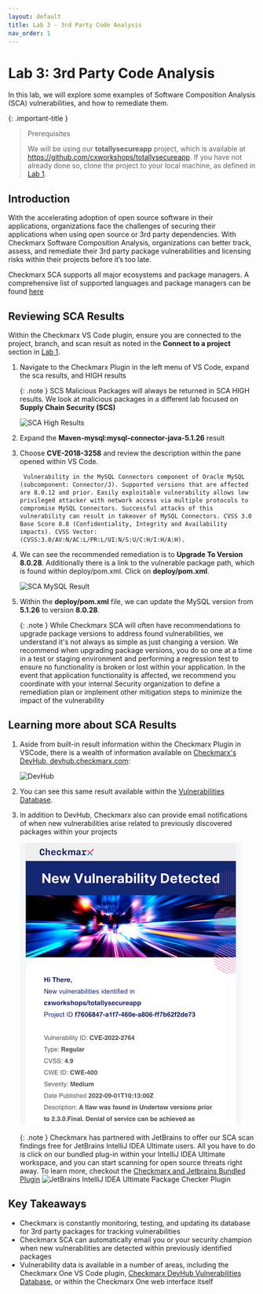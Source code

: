 ```yaml
---
layout: default
title: Lab 3 - 3rd Party Code Analysis
nav_order: 1
---
```


# Lab 3: 3rd Party Code Analysis
In this lab, we will explore some examples of Software Composition Analysis (SCA) vulnerabilities, and how to remediate them. 

{: .important-title }
> Prerequisites
>
> We will be using our __totallysecureapp__ project, which is available at https://github.com/cxworkshops/totallysecureapp. If you have not already done so, clone the project to your local machine, as defined in [Lab 1](../lab1_setup/).

## Introduction

With the accelerating adoption of open source software in their applications, organizations face the challenges of securing their applications when using open source or 3rd party dependencies.  With Checkmarx Software Composition Analysis, organizations can better track, assess, and remediate their 3rd party package vulnerabilities and licensing risks within their projects before it’s too late.

Checkmarx SCA supports all major ecosystems and package managers.  A comprehensive list of supported languages and package managers can be found [here](https://checkmarx.com/resource/documents/en/34965-117822-supported-languages-and-package-managers.html)  


## Reviewing SCA Results

Within the Checkmarx VS Code plugin, ensure you are connected to the project, branch, and scan result as noted in the __Connect to a project__ section in [Lab 1](../lab1_setup/).

1. Navigate to the Checkmarx Plugin in the left menu of VS Code, expand the sca results, and HIGH results

    {: .note }
    SCS Malicious Packages will always be returned in SCA HIGH results. We look at malicious packages in a different lab focused on __Supply Chain Security (SCS)__

    ![SCA High Results](./assets/images/sca_high_results.png "SCA High Results")

2. Expand the __Maven-mysql:mysql-connector-java-5.1.26__ result

3. Choose __CVE-2018-3258__ and review the description within the pane opened within VS Code.

        Vulnerability in the MySQL Connectors component of Oracle MySQL (subcomponent: Connector/J). Supported versions that are affected are 8.0.12 and prior. Easily exploitable vulnerability allows low privileged attacker with network access via multiple protocols to compromise MySQL Connectors. Successful attacks of this vulnerability can result in takeover of MySQL Connectors. CVSS 3.0 Base Score 8.8 (Confidentiality, Integrity and Availability impacts). CVSS Vector: (CVSS:3.0/AV:N/AC:L/PR:L/UI:N/S:U/C:H/I:H/A:H).

4. We can see the recommended remediation is to __Upgrade To Version 8.0.28__. Additionally there is a link to the vulnerable package path, which is found within deploy/pom.xml.  Click on __deploy/pom.xml__.

    ![SCA MySQL Result](./assets/images/sca_mysql_result.png "SCA MySQL Result")

5.  Within the __deploy/pom.xml__ file, we can update the MySQL version from __5.1.26__ to version __8.0.28__.

    {: .note }
    While Checkmarx SCA will often have recommendations to upgrade package versions to address found vulnerabilities, we understand it's not always as simple as just changing a version.  We recommend when upgrading package versions, you do so one at a time in a test or staging environment and performing a regression test to ensure no functionality is broken or lost within your application.  In the event that application functionality is affected, we recommend you coordinate with your internal Security organization to define a remediation plan or implement other mitigation steps to minimize the impact of the vulnerability

## Learning more about SCA Results

1. Aside from built-in result information within the Checkmarx Plugin in VSCode, there is a wealth of information available on [Checkmarx's DevHub, devhub.checkmarx.com](https://devhub.checkmarx.com):

    ![DevHub](./assets/images/devhub.png "DevHub")

2. You can see this same result available within the [Vulnerabilities Database](https://devhub.checkmarx.com/cve-details/CVE-2018-3258/).

3. In addition to DevHub, Checkmarx also can provide email notifications of when new vulnerabilities arise related to previously discovered packages within your projects

    ![SCA Email](./assets/images/sca_email.png "SCA Email")

    {: .note }
    Checkmarx has partnered with JetBrains to offer our SCA scan findings free for JetBrains IntelliJ IDEA Ultimate users.  All you have to do is click on our bundled plug-in within your IntelliJ IDEA Ultimate workspace, and you can start scanning for open source threats right away. To learn more, checkout the [Checkmarx and Jetbrains Bundled Plugin](https://checkmarx.com/why-checkmarx/checkmarx-and-jetbrains/)
        ![JetBrains IntelliJ IDEA Ultimate Package Checker Plugin](./assets/images/JetBrains_plugin.png "JetBrains IntelliJ IDEA Ultimate Plugin")


## Key Takeaways


- Checkmarx is constantly monitoring, testing, and updating its database for 3rd party packages for tracking vulnerabilities
- Checkmarx SCA can automatically email you or your security champion when new vulnerabilities are detected within previously identified packages
- Vulnerability data is available in a number of areas, including the Checkmarx One VS Code plugin, [Checkmarx DevHub Vulnerabilities Database](https://devhub.checkmarx.com/advisories/), or within the Checkmarx One web interface itself